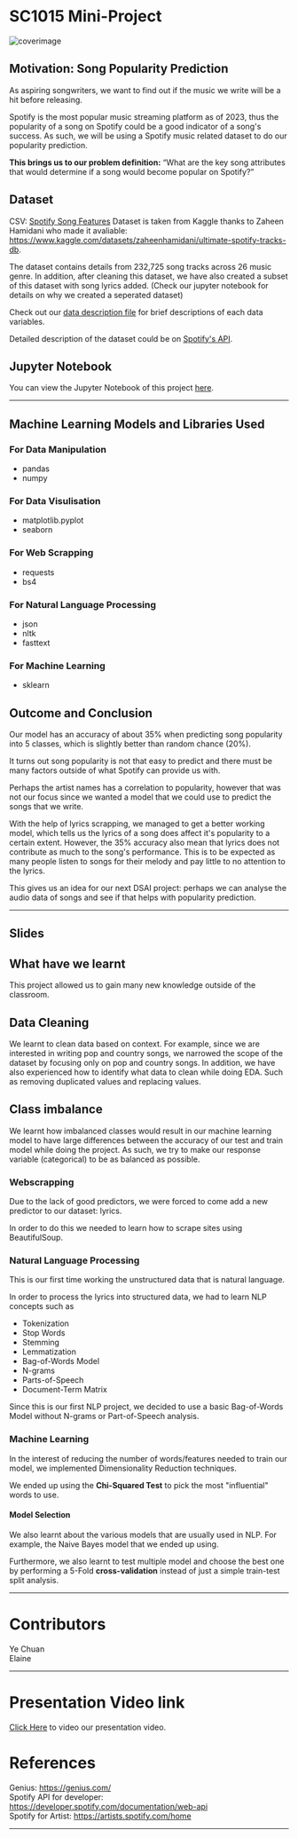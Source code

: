 # SC1015 Mini-Project
![coverimage](https://user-images.githubusercontent.com/120243245/233890752-2eddb92b-4543-4a84-9a9e-e3f81eed2121.png)


## Motivation: Song Popularity Prediction
As aspiring songwriters, we want to find out if the music we write will be a hit before releasing.

Spotify is the most popular music streaming platform as of 2023, thus the popularity of a song on Spotify could be a good indicator of a song's success. As such, we will be using a Spotify music related dataset to do our popularity prediction.  

**This brings us to our problem definition:** “What are the key song attributes that would determine if a song would become popular on Spotify?”

## Dataset
CSV: [Spotify Song Features](SpotifyFeatures.csv)
Dataset is taken from Kaggle thanks to Zaheen Hamidani who made it avaliable: https://www.kaggle.com/datasets/zaheenhamidani/ultimate-spotify-tracks-db.

The dataset contains details from 232,725 song tracks across 26 music genre. In addition, after cleaning this dataset, we have also created a subset of this dataset with song lyrics added. (Check our jupyter notebook for details on why we created a seperated dataset)

Check out our [data description file](data_description.md) for brief descriptions of each data variables.

Detailed description of the dataset could be on [Spotify's API](https://developer.spotify.com/documentation/web-api).

## Jupyter Notebook
You can view the Jupyter Notebook of this project [here](SongPopularityPrediction.ipynb).

---

## Machine Learning Models and Libraries Used

### For Data Manipulation
- pandas
- numpy

### For Data Visulisation
- matplotlib.pyplot
- seaborn  

### For Web Scrapping
- requests
- bs4  

### For Natural Language Processing
- json
- nltk
- fasttext

### For Machine Learning
- sklearn


## Outcome and Conclusion
Our model has an accuracy of about 35% when predicting song popularity into 5 classes, which is slightly better than random chance (20%).

It turns out song popularity is not that easy to predict and there must be many factors outside of what Spotify can provide us with.

Perhaps the artist names has a correlation to popularity, however that was not our focus since we wanted a model that we could use to predict the songs that we write.

With the help of lyrics scrapping, we managed to get a better working model, which tells us the lyrics of a song does affect it's popularity to a certain extent. However, the 35% accuracy also mean that lyrics does not contribute as much to the song's performance. This is to be expected as many people listen to songs for their melody and pay little to no attention to the lyrics.

This gives us an idea for our next DSAI project: perhaps we can analyse the audio data of songs and see if that helps with popularity prediction.

---
  

  

## Slides






## What have we learnt
This project allowed us to gain many new knowledge outside of the classroom.

## Data Cleaning
We learnt to clean data based on context.
For example, since we are interested in writing pop and country songs, we narrowed the scope of the dataset by focusing only on pop and country songs. In addition, we have also experienced how to identify what data to clean while doing EDA. Such as removing duplicated values and replacing values.

## Class imbalance
We learnt how imbalanced classes would result in our machine learning model to have large differences between the accuracy of our test and train model while doing the project. As such, we try to make our response variable (categorical) to be as balanced as possible.

### Webscrapping
Due to the lack of good predictors, we were forced to come add a new predictor to our dataset: lyrics.

In order to do this we needed to learn how to scrape sites using BeautifulSoup.


### Natural Language Processing
This is our first time working the unstructured data that is natural language.

In order to process the lyrics into structured data, we had to learn NLP concepts such as
- Tokenization
- Stop Words
- Stemming
- Lemmatization
- Bag-of-Words Model
- N-grams
- Parts-of-Speech
- Document-Term Matrix

Since this is our first NLP project, we decided to use a basic Bag-of-Words Model without N-grams or Part-of-Speech analysis.
### Machine Learning
In the interest of reducing the number of words/features needed to train our model, we implemented Dimensionality Reduction techniques.

We ended up using the **Chi-Squared Test** to pick the most "influential" words to use.

#### Model Selection
We also learnt about the various models that are usually used in NLP. For example, the Naive Bayes model that we ended up using.

Furthermore, we also learnt to test multiple model and choose the best one by performing a 5-Fold **cross-validation** instead of just a simple train-test split analysis.

---


# Contributors
Ye Chuan  
Elaine

---

# Presentation Video link
[Click Here](https://youtu.be/Pimvlokebh0) to video our presentation video.


# References

  Genius:  https://genius.com/  
  Spotify API for developer: https://developer.spotify.com/documentation/web-api  
  Spotify for Artist: https://artists.spotify.com/home

---
